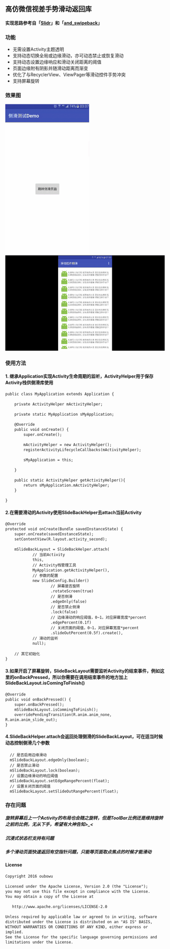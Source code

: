 ## 高仿微信视差手势滑动返回库
#### 实现思路参考自「[Slidr](https://github.com/r0adkll/Slidr)」和「[and_swipeback](https://github.com/XBeats/and_swipeback)」

### 功能
- 无需设置Activity主题透明
- 支持动态切换全局或边缘滑动，亦可动态禁止或恢复滑动
- 支持动态设置边缘响应和滑动关闭距离的阈值
- 页面边缘附有阴影并随滑动距离而渐变
- 优化了与RecyclerView、ViewPager等滑动控件手势冲突
- 支持屏幕旋转

### 效果图
![Demo](/pic/demo.gif) 
![Demo](/pic/demo2.gif) 

### 使用方法
#### 1. 继承Application实现Activity生命周期的监听，ActivityHelper用于保存Activity栈供侧滑库使用
    public class MyApplication extends Application {

        private ActivityHelper mActivityHelper;

        private static MyApplication sMyApplication;

        @Override
        public void onCreate() {
            super.onCreate();

            mActivityHelper = new ActivityHelper();
            registerActivityLifecycleCallbacks(mActivityHelper);

            sMyApplication = this;

        }

        public static ActivityHelper getActivityHelper(){
            return sMyApplication.mActivityHelper;
        }
        
    }
#### 2.在需要滑动的Activity使用SlideBackHelper去attach当前Activity
    @Override
    protected void onCreate(Bundle savedInstanceState) {
        super.onCreate(savedInstanceState);
        setContentView(R.layout.activity_second);

        mSlideBackLayout = SlideBackHelper.attach(
                // 当前Activity
                this,
                // Activity栈管理工具
                MyApplication.getActivityHelper(),
                // 参数的配置
                new SlideConfig.Builder()
                        // 屏幕是否旋转
                        .rotateScreen(true)
                        // 是否侧滑
                        .edgeOnly(false)
                        // 是否禁止侧滑
                        .lock(false)
                        // 边缘滑动的响应阈值，0~1，对应屏幕宽度*percent
                        .edgePercent(0.1f)
                        // 关闭页面的阈值，0~1，对应屏幕宽度*percent
                        .slideOutPercent(0.5f).create(),
                // 滑动的监听
                null);
               
        // 其它初始化
    }
    
#### 3.如果开启了屏幕旋转，SlideBackLayout需要监听Activity的结束事件，例如这里的onBackPressed，所以你需要在调用结束事件的地方加上SlideBackLayout.isComingToFinish()
    @Override
    public void onBackPressed() {
        super.onBackPressed();
        mSlideBackLayout.isCommingToFinish();
        overridePendingTransition(R.anim.anim_none, R.anim.anim_slide_out);
    }
    
#### 4.SlideBackHelper.attach会返回处理侧滑的SlideBackLayout，可在适当时候动态控制侧滑几个参数
```  
  // 是否启用边缘滑动
  mSlideBackLayout.edgeOnly(boolean);
  // 是否禁止滑动
  mSlideBackLayout.lock(boolean);
  // 设置边缘滑动的响应阈值
  mSlideBackLayout.setEdgeRangePercent(float);
  // 设置关闭页面的阈值
  mSlideBackLayout.setSlideOutRangePercent(float);
``` 

### 存在问题
##### 旋转屏幕后上一个Activity的布局也会随之旋转，但是ToolBar比例还是维持旋转之前的比例，无从下手，希望有大神告知>_<
##### 沉浸式状态栏支持有问题
##### 多个滑动页面快速返回有空指针问题，只能等页面取点焦点的时候才能滑动

#### License
```
Copyright 2016 oubowu

Licensed under the Apache License, Version 2.0 (the "License");
you may not use this file except in compliance with the License.
You may obtain a copy of the License at

   http://www.apache.org/licenses/LICENSE-2.0

Unless required by applicable law or agreed to in writing, software
distributed under the License is distributed on an "AS IS" BASIS,
WITHOUT WARRANTIES OR CONDITIONS OF ANY KIND, either express or implied.
See the License for the specific language governing permissions and
limitations under the License.
```


